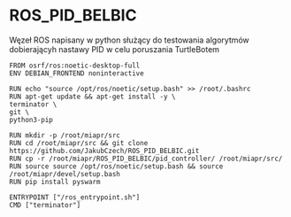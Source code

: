 # ROS_PID_BELBIC
Węzeł ROS napisany w python służący do testowania algorytmów dobierającyh nastawy PID w celu poruszania TurtleBotem
```
FROM osrf/ros:noetic-desktop-full
ENV DEBIAN_FRONTEND noninteractive 

RUN echo "source /opt/ros/noetic/setup.bash" >> /root/.bashrc
RUN apt-get update && apt-get install -y \
terminator \
git \
python3-pip

RUN mkdir -p /root/miapr/src
RUN cd /root/miapr/src && git clone https://github.com/JakubCzech/ROS_PID_BELBIC.git
RUN cp -r /root/miapr/ROS_PID_BELBIC/pid_controller/ /root/miapr/src/
RUN source source /opt/ros/noetic/setup.bash && source /root/miapr/devel/setup.bash
RUN pip install pyswarm

ENTRYPOINT ["/ros_entrypoint.sh"]
CMD ["terminator"]
```
